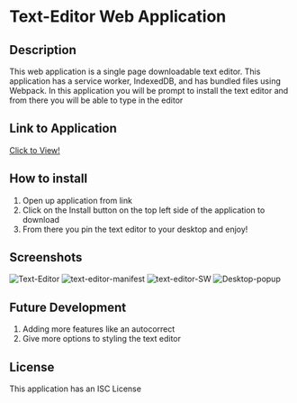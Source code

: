 # Text-Editor Web Application

## Description
This web application is a single page downloadable text editor. This application has a service worker, IndexedDB, and has bundled files using Webpack. In this application you will be prompt to install the text editor and from there you will be able to type in the editor

## Link to Application
[Click to View!](https://text-editor-jeremy-13267dd8560c.herokuapp.com/)

## How to install
1. Open up application from link
2. Click on the Install button on the top left side of the application to download
3. From there you pin the text editor to your desktop and enjoy!

## Screenshots 
![Text-Editor](https://github.com/Jeremyethridge/Text-editor/assets/128623643/2db4dc92-f24c-475b-8176-536a52bfb7ac)
![text-editor-manifest](https://github.com/Jeremyethridge/Text-editor/assets/128623643/ba6eef35-b562-4103-9daf-d6a2c60d5df1)
![text-editor-SW](https://github.com/Jeremyethridge/Text-editor/assets/128623643/92dbc60d-cb8f-4f3f-a43b-9960cb8d9fa2)
![Desktop-popup](https://github.com/Jeremyethridge/Text-editor/assets/128623643/f93ccfff-39ec-49bc-9e7c-daa005aa5407)

## Future Development
1. Adding more features like an autocorrect
2. Give more options to styling the text editor

## License
This application has an ISC License
